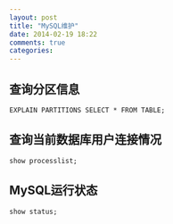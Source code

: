 ```yaml
---
layout: post
title: "MySQL维护"
date: 2014-02-19 18:22
comments: true
categories: 
---
```

## 查询分区信息 ##
```
EXPLAIN PARTITIONS SELECT * FROM TABLE;
```
## 查询当前数据库用户连接情况 ##
```
show processlist;
```
## MySQL运行状态 ##
```
show status;
```